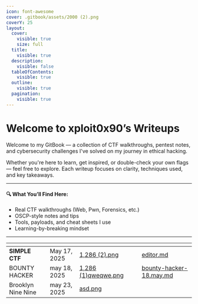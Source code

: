```yaml
---
icon: font-awesome
cover: .gitbook/assets/2000 (2).png
coverY: 25
layout:
  cover:
    visible: true
    size: full
  title:
    visible: true
  description:
    visible: false
  tableOfContents:
    visible: true
  outline:
    visible: true
  pagination:
    visible: true
---
```


# Welcome to xploit0x90’s Writeups

Welcome to my GitBook — a collection of CTF walkthroughs, pentest notes, and cybersecurity challenges I've solved on my journey in ethical hacking.

Whether you're here to learn, get inspired, or double-check your own flags — feel free to explore. Each writeup focuses on clarity, techniques used, and key takeaways.

***

#### 🔍 What You’ll Find Here:

* Real CTF walkthroughs (Web, Pwn, Forensics, etc.)
* OSCP-style notes and tips
* Tools, payloads, and cheat sheets I use
* Learning-by-breaking mindset

***

<table data-view="cards"><thead><tr><th></th><th></th><th data-hidden data-card-cover data-type="files"></th><th data-hidden></th><th data-hidden data-card-target data-type="content-ref"></th></tr></thead><tbody><tr><td><strong>SIMPLE CTF</strong></td><td>May 17, 2025</td><td><a href=".gitbook/assets/1,286 (2).png">1,286 (2).png</a></td><td></td><td><a href="thm-writeups-2025/editor.md">editor.md</a></td></tr><tr><td>BOUNTY HACKER</td><td>may 18, 2025</td><td><a href=".gitbook/assets/1,286 (1)qweqwe.png">1,286 (1)qweqwe.png</a></td><td></td><td><a href="thm-writeups-2025/bounty-hacker-18.may.md">bounty-hacker-18.may.md</a></td></tr><tr><td>Brooklyn Nine Nine</td><td>may 23, 2025</td><td><a href=".gitbook/assets/asd.png">asd.png</a></td><td></td><td></td></tr></tbody></table>

